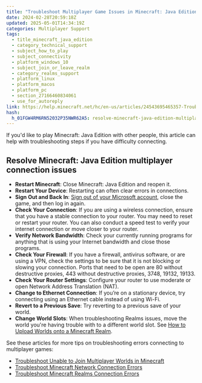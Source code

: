 ```yaml
---
title: "Troubleshoot Multiplayer Game Issues in Minecraft: Java Edition"
date: 2024-02-28T20:59:18Z
updated: 2025-05-01T14:34:19Z
categories: Multiplayer Support
tags:
  - title_minecraft_java_edition
  - category_technical_support
  - subject_how_to_play
  - subject_connectivity
  - platform_windows_10
  - subject_join_or_leave_realm
  - category_realms_support
  - platform_linux
  - platform_macos
  - platform_pc
  - section_27166460834061
  - use_for_autoreply
link: https://help.minecraft.net/hc/en-us/articles/24543695465357-Troubleshoot-Multiplayer-Game-Issues-in-Minecraft-Java-Edition
hash:
  h_01FGW4RM6RN52032P35NWR62A5: resolve-minecraft-java-edition-multiplayer-connection-issues
---
```


If you'd like to play Minecraft: Java Edition with other people, this article can help with troubleshooting steps if you have difficulty connecting.

## Resolve Minecraft: Java Edition multiplayer connection issues

- **Restart Minecraft**: Close Minecraft: Java Edition and reopen it.
- **Restart Your Device**: Restarting can often clear errors in connections.
- **Sign Out and Back In**: [Sign out of your Microsoft account](../Account-Sign-In/Sign-Out-of-Minecraft.md), close the game, and then log in again.
- **Check Your Connection**: If you are using a wireless connection, ensure that you have a stable connection to your router. You may need to reset or restart your router. You can also conduct a speed test to verify your internet connection or move closer to your router.
- **Verify Network Bandwidth**: Check your currently running programs for anything that is using your Internet bandwidth and close those programs.
- **Check Your Firewall**: If you have a firewall, antivirus software, or are using a VPN, check the settings to be sure that it is not blocking or slowing your connection. Ports that need to be open are 80 without destructive proxies, 443 without destructive proxies, 3748, 19132, 19133.
- **Check Your Router Settings**: Configure your router to use moderate or open Network Address Translation (NAT).
- **Change to Ethernet Connection**: If you’re on a stationary device, try connecting using an Ethernet cable instead of using Wi-Fi.
- **Revert to a Previous Save**: Try reverting to a previous save of your world.
- **Change World Slots**: When troubleshooting Realms issues, move the world you're having trouble with to a different world slot. See [How to Upload Worlds onto a Minecraft Realm](../Manage-Realms-Settings-Worlds/Upload-Worlds-onto-a-Minecraft-Realm.md).

See these articles for more tips on troubleshooting errors connecting to multiplayer games:

- [Troubleshoot Unable to Join Multiplayer Worlds in Minecraft](./Troubleshoot-Unable-to-Join-Multiplayer-Games-in-Minecraft.md)
- [Troubleshoot Minecraft Network Connection Errors](../Performance-Troubleshooting/Troubleshoot-Minecraft-Network-Connection-Errors.md)
- [Troubleshoot Minecraft Realms Connection Errors](../Troubleshoot-Minecraft-Realms/Troubleshoot-Minecraft-Realms-Connection-Errors.md)
